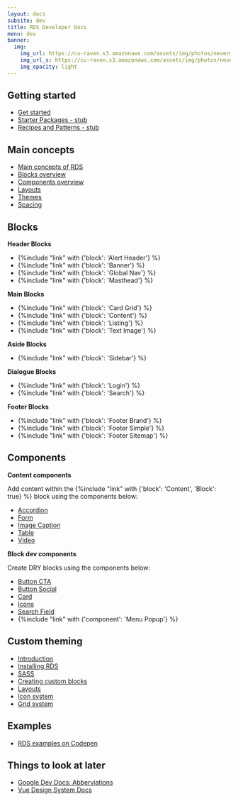 ```yaml
---
layout: docs
subsite: dev
title: RDS Developer Docs
menu: dev
banner:
  img:
    img_url: https://cu-raven.s3.amazonaws.com/assets/img/photos/nevermore.jpg
    img_url_s: https://cu-raven.s3.amazonaws.com/assets/img/photos/nevermore-s.jpg
    img_opacity: light
---
```

## Getting started

- [Get started]({{site.url}}dev/getting-started/)
- [Starter Packages - stub]({{site.url}}dev/getting-started/starter-packages/)
- [Recipes and Patterns - stub]({{site.url}}dev/getting-started/recipes-patterns/)


## Main concepts

- [Main concepts of RDS]({{site.url}}dev/main-concepts/)
- [Blocks overview]({{site.url}}dev/main-concepts/blocks-overview/)
- [Components overview]({{site.url}}dev/main-concepts/components)
- [Layouts]({{site.url}}dev/main-concepts/layouts/)
- [Themes]({{site.url}}dev/main-concepts/themes/)
- [Spacing]({{site.url}}dev/main-concepts/spacing/)

## Blocks

**Header Blocks**

- {%include "link" with {'block': 'Alert Header'} %}
- {%include "link" with {'block': 'Banner'} %}
- {%include "link" with {'block': 'Global Nav'} %}
- {%include "link" with {'block': 'Masthead'} %}

**Main Blocks**

- {%include "link" with {'block': 'Card Grid'} %}
- {%include "link" with {'block': 'Content'} %}
- {%include "link" with {'block': 'Listing'} %}
- {%include "link" with {'block': 'Text Image'} %}

**Aside Blocks**

- {%include "link" with {'block': 'Sidebar'} %}

**Dialogue Blocks**

- {%include "link" with {'block': 'Login'} %}
- {%include "link" with {'block': 'Search'} %}

**Footer Blocks**

- {%include "link" with {'block': 'Footer Brand'} %}
- {%include "link" with {'block': 'Footer Simple'} %}
- {%include "link" with {'block': 'Footer Sitemap'} %}

## Components

**Content components**

Add content within the {%include "link" with {'block': 'Content', 'Block': true} %} block using the components below:

- [Accordion]({{site.url}}dev/components/accordion)
- [Form]({{site.url}}dev/components/form)
- [Image Caption]({{site.url}}dev/components/imgcaption)
- [Table]({{site.url}}dev/components/table)
- [Video]({{site.url}}dev/components/video)

**Block dev components**

Create DRY blocks using the components below:

- [Button CTA]({{site.url}}dev/components/buttoncta/)
- [Button Social]({{site.url}}dev/components/buttonsocial/)
- [Card]({{site.url}}dev/components/card/)
- [Icons]({{site.url}}dev/components/icons/)
- [Search Field]({{site.url}}dev/components/searchfield/)
- {%include "link" with {'component': 'Menu Popup'} %}


## Custom theming

- [Introduction]({{site.url}}dev/custom-theming/)
- [Installing RDS]({{site.url}}dev/custom-theming/installing-rds/)
- [SASS]({{site.url}}dev/custom-theming/sass/)
- [Creating custom blocks]({{site.url}}dev/custom-theming/installing-rds/)
- [Layouts]({{site.url}}dev/custom-theming/layouts/)
- [Icon system]({{site.url}}dev/custom-theming/icon-system/)
- [Grid system]({{site.url}}dev/custom-theming/grid-system/)


## Examples

- [RDS examples on Codepen](https://codepen.io/cuweb/live/mdbwyEd)

## Things to look at later

- [Google Dev Docs: Abberviations](https://developers.google.com/style/abbreviations)
- [Vue Design System Docs](https://github.com/viljamis/vue-design-system/wiki)


